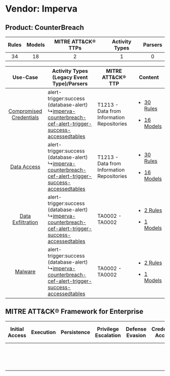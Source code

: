 Vendor: Imperva
===============
Product: CounterBreach
----------------------
| Rules | Models | MITRE ATT&CK® TTPs | Activity Types | Parsers |
|:-----:|:------:|:------------------:|:--------------:|:-------:|
|  34   |   18   |         2          |       1        |    0    |

|    Use-Case    | Activity Types (Legacy Event Type)/Parsers    | MITRE ATT&CK® TTP    | Content    |
|:----:| ---- | ---- | ---- |
| [Compromised Credentials](../../../UseCases/uc_compromised_credentials.md) |  alert-trigger:success (database-alert)<br> ↳[imperva-counterbreach-cef-alert-trigger-success-accessedtables](Ps/pC_impervacounterbreachcefalerttriggersuccessaccessedtables.md)<br> | T1213 - Data from Information Repositories<br> | [<ul><li>30 Rules</li></ul><ul><li>16 Models</li></ul>](RM/r_m_imperva_counterbreach_Compromised_Credentials.md) |
|    [Data Access](../../../UseCases/uc_data_access.md)    |  alert-trigger:success (database-alert)<br> ↳[imperva-counterbreach-cef-alert-trigger-success-accessedtables](Ps/pC_impervacounterbreachcefalerttriggersuccessaccessedtables.md)<br> | T1213 - Data from Information Repositories<br> | [<ul><li>30 Rules</li></ul><ul><li>16 Models</li></ul>](RM/r_m_imperva_counterbreach_Data_Access.md)    |
|       [Data Exfiltration](../../../UseCases/uc_data_exfiltration.md)       |  alert-trigger:success (database-alert)<br> ↳[imperva-counterbreach-cef-alert-trigger-success-accessedtables](Ps/pC_impervacounterbreachcefalerttriggersuccessaccessedtables.md)<br> | TA0002 - TA0002<br>    | [<ul><li>2 Rules</li></ul><ul><li>1 Models</li></ul>](RM/r_m_imperva_counterbreach_Data_Exfiltration.md)         |
|    [Malware](../../../UseCases/uc_malware.md)    |  alert-trigger:success (database-alert)<br> ↳[imperva-counterbreach-cef-alert-trigger-success-accessedtables](Ps/pC_impervacounterbreachcefalerttriggersuccessaccessedtables.md)<br> | TA0002 - TA0002<br>    | [<ul><li>2 Rules</li></ul><ul><li>1 Models</li></ul>](RM/r_m_imperva_counterbreach_Malware.md)    |

MITRE ATT&CK® Framework for Enterprise
--------------------------------------
| Initial Access | Execution | Persistence | Privilege Escalation | Defense Evasion | Credential Access | Discovery | Lateral Movement | Collection                                                                              | Command and Control | Exfiltration | Impact |
| -------------- | --------- | ----------- | -------------------- | --------------- | ----------------- | --------- | ---------------- | --------------------------------------------------------------------------------------- | ------------------- | ------------ | ------ |
|                |           |             |                      |                 |                   |           |                  | [Data from Information Repositories](https://attack.mitre.org/techniques/T1213)<br><br> |                     |              |        |